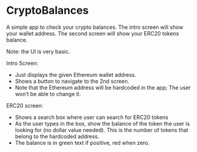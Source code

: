# CryptoBalances
A simple app to check your crypto balances. The intro screen will show your wallet address. The second screen will show your ERC20 tokens balance. 

Note: the UI is very basic.

Intro Screen:

* Just displays the given Ethereum wallet address.
* Shows a button to navigate to the 2nd screen.
* Note that the Ethereum address will be hardcoded in the app; The user won’t be able to change it.

ERC20 screen:
* Shows a search box where user can search for ERC20 tokens
* As the user types in the box, show the balance of the token the user is looking
for (no dollar value needed). This is the number of tokens that belong to the
hardcoded address.
* The balance is in green text if positive, red when zero.
